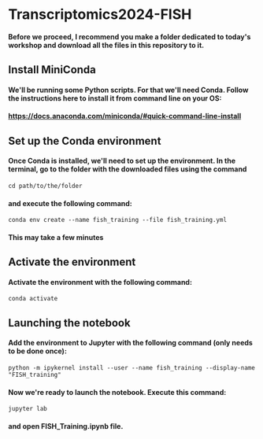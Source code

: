 # Transcriptomics2024-FISH
#### Before we proceed, I recommend you make a folder dedicated to today's workshop and download all the files in this repository to it.
## Install MiniConda
#### We'll be running some Python scripts. For that we'll need Conda. Follow the instructions here to install it from command line on your OS:
#### https://docs.anaconda.com/miniconda/#quick-command-line-install
## Set up the Conda environment
#### Once Conda is installed, we'll need to set up the environment. In the terminal, go to the folder with the downloaded files using the command
```console
cd path/to/the/folder
```
#### and execute the following command:
```console
conda env create --name fish_training --file fish_training.yml
```
#### This may take a few minutes
## Activate the environment
#### Activate the environment with the following command:
```console
conda activate
```
## Launching the notebook
#### Add the environment to Jupyter with the following command (only needs to be done once):
```console
python -m ipykernel install --user --name fish_training --display-name "FISH_training"
```
#### Now we're ready to launch the notebook. Execute this command:
```console
jupyter lab
```
#### and open FISH_Training.ipynb file.

